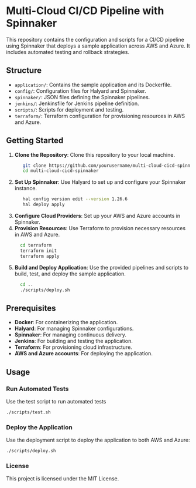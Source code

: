 # Multi-Cloud CI/CD Pipeline with Spinnaker

This repository contains the configuration and scripts for a CI/CD pipeline using Spinnaker that deploys a sample application across AWS and Azure. It includes automated testing and rollback strategies.

## Structure

- `application/`: Contains the sample application and its Dockerfile.
- `config/`: Configuration files for Halyard and Spinnaker.
- `spinnaker/`: JSON files defining the Spinnaker pipelines.
- `jenkins/`: Jenkinsfile for Jenkins pipeline definition.
- `scripts/`: Scripts for deployment and testing.
- `terraform/`: Terraform configuration for provisioning resources in AWS and Azure.

## Getting Started

1. **Clone the Repository**: Clone this repository to your local machine.
   ```bash
      git clone https://github.com/yourusername/multi-cloud-cicd-spinnaker.git
      cd multi-cloud-cicd-spinnaker
    ```
2. **Set Up Spinnaker**: Use Halyard to set up and configure your Spinnaker instance.
   ```bash
      hal config version edit --version 1.26.6
      hal deploy apply
    ```
3. **Configure Cloud Providers**: Set up your AWS and Azure accounts in Spinnaker.
4. **Provision Resources**: Use Terraform to provision necessary resources in AWS and Azure.
   ```bash
     cd terraform
     terraform init
     terraform apply
    ```
5. **Build and Deploy Application**: Use the provided pipelines and scripts to build, test, and deploy the sample application.
   ```bash
     cd ..
     ./scripts/deploy.sh
    ```


## Prerequisites

- **Docker**: For containerizing the application.
- **Halyard**: For managing Spinnaker configurations.
- **Spinnaker**: For managing continuous delivery.
- **Jenkins**: For building and testing the application.
- **Terraform**: For provisioning cloud infrastructure.
- **AWS and Azure accounts**: For deploying the application.

## Usage

### Run Automated Tests

Use the test script to run automated tests

```sh
./scripts/test.sh
```
### Deploy the Application

Use the deployment script to deploy the application to both AWS and Azure:

```sh
./scripts/deploy.sh
```
### License
This project is licensed under the MIT License.
